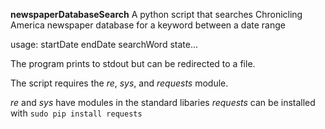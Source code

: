 **newspaperDatabaseSearch**
A python script that searches Chronicling America newspaper database for a keyword between a date range

usage: startDate endDate searchWord state...

The program prints to stdout but can be redirected to a file. 

The script requires the *re*, *sys*, and *requests* module.

*re* and *sys* have modules in the standard libaries
*requests* can be installed with `sudo pip install requests`


